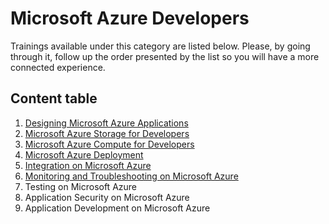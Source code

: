 # Microsoft Azure Developers

Trainings available under this category are listed below. Please, by going through it, follow up the order presented by the list so you will have a more connected experience.

## Content table

1. [Designing Microsoft Azure Applications](https://github.com/AzureForEducation/trainings/blob/master/azurefundamentals/2_azure_fundamentals/azure_developer/designing_applications/index.md)
2. [Microsoft Azure Storage for Developers](https://github.com/AzureForEducation/trainings/blob/master/azurefundamentals/2_azure_fundamentals/azure_developer/storage_developers/index.md)
3. [Microsoft Azure Compute for Developers](https://github.com/AzureForEducation/trainings/blob/master/azurefundamentals/2_azure_fundamentals/azure_developer/compute_developers/index.md)
4. [Microsoft Azure Deployment](https://github.com/AzureForEducation/trainings/blob/master/azurefundamentals/2_azure_fundamentals/azure_developer/deployment_developers/index.md)
5. [Integration on Microsoft Azure](https://github.com/AzureForEducation/trainings/blob/master/azurefundamentals/2_azure_fundamentals/azure_developer/integration_developers/index.md)
6. [Monitoring and Troubleshooting on Microsoft Azure](https://github.com/AzureForEducation/trainings/blob/master/azurefundamentals/2_azure_fundamentals/azure_developer/monitoring_developers/index.md)
7. Testing on Microsoft Azure
8. Application Security on Microsoft Azure
9. Application Development on Microsoft Azure